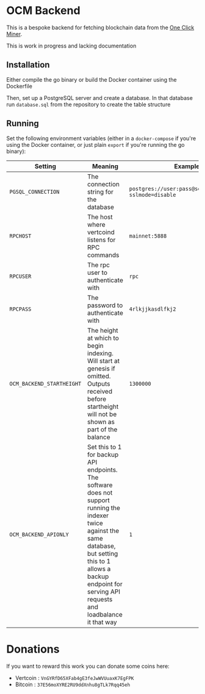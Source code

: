 # OCM Backend

This is a bespoke backend for fetching blockchain data from the [One Click Miner](https://github.com/vertcoin-project/one-click-miner-vnext).

This is work in progress and lacking documentation

## Installation

Either compile the go binary or build the Docker container using the Dockerfile

Then, set up a PostgreSQL server and create a database. In that database run `database.sql` from the repository to create the table structure

## Running

Set the following environment variables (either in a `docker-compose` if you're using the Docker container, or just plain `export` if you're running the go binary):

| Setting | Meaning | Example |
|---------|---------|----------|
| `PGSQL_CONNECTION` | The connection string for the database | `postgres://user:pass@server/database?sslmode=disable` |
| `RPCHOST` | The host where vertcoind listens for RPC commands | `mainnet:5888` |
| `RPCUSER` | The rpc user to authenticate with | `rpc` |
| `RPCPASS` | The password to authenticate with | `4rlkjjkasdlfkj2` |
| `OCM_BACKEND_STARTHEIGHT` | The height at which to begin indexing. Will start at genesis if omitted. Outputs received before startheight will not be shown as part of the balance | `1300000` |
| `OCM_BACKEND_APIONLY` | Set this to 1 for backup API endpoints. The software does not support running the indexer twice against the same database, but setting this to 1 allows a backup endpoint for serving API requests and loadbalance it that way | `1` |

# Donations

If you want to reward this work you can donate some coins here:

* Vertcoin : `VnGYRfD65XFab4gE3feJwWVUuaxK7EgFPK` 
* Bitcoin  : `37E56moXYRE2RU9ddXnhu8gTLk7Rqq45eh`